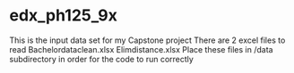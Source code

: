 # edx_ph125_9x
This is the input data set for my Capstone project
There are 2 excel files to read
Bachelordataclean.xlsx
Elimdistance.xlsx
Place these files in /data subdirectory in order for the code to run correctly
